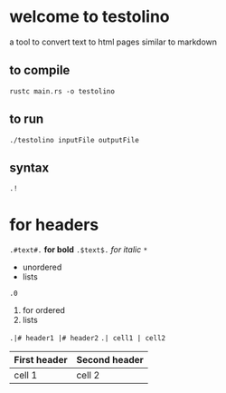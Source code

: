 # welcome to testolino
a tool to convert text to html pages similar to markdown

## to compile 
`rustc main.rs -o testolino`

## to run 
`./testolino inputFile outputFile`

## syntax
`.!`
# for headers

`.#text#.` **for bold**
`.$text$.` *for italic*
`*`
* unordered
* lists

`.0`
1. for ordered
1. lists

`.|# header1 |# header2`
`.| cell1 | cell2`

First header | Second header
------------ | -------------
cell 1 | cell 2
